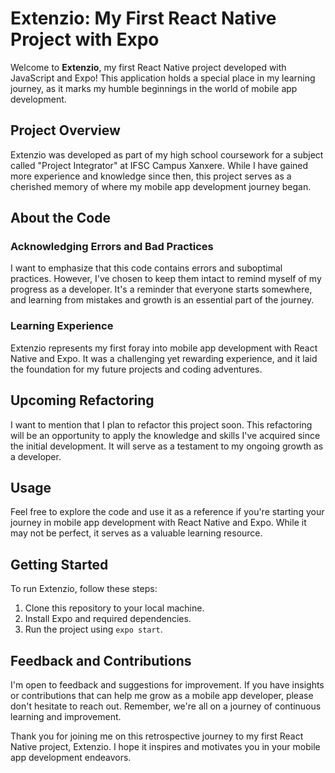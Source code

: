 # Extenzio: My First React Native Project with Expo

Welcome to **Extenzio**, my first React Native project developed with JavaScript and Expo! This application holds a special place in my learning journey, as it marks my humble beginnings in the world of mobile app development.

## Project Overview

Extenzio was developed as part of my high school coursework for a subject called "Project Integrator" at IFSC Campus Xanxere. While I have gained more experience and knowledge since then, this project serves as a cherished memory of where my mobile app development journey began.

## About the Code

### Acknowledging Errors and Bad Practices

I want to emphasize that this code contains errors and suboptimal practices. However, I've chosen to keep them intact to remind myself of my progress as a developer. It's a reminder that everyone starts somewhere, and learning from mistakes and growth is an essential part of the journey.

### Learning Experience

Extenzio represents my first foray into mobile app development with React Native and Expo. It was a challenging yet rewarding experience, and it laid the foundation for my future projects and coding adventures.

## Upcoming Refactoring

I want to mention that I plan to refactor this project soon. This refactoring will be an opportunity to apply the knowledge and skills I've acquired since the initial development. It will serve as a testament to my ongoing growth as a developer.

## Usage

Feel free to explore the code and use it as a reference if you're starting your journey in mobile app development with React Native and Expo. While it may not be perfect, it serves as a valuable learning resource.

## Getting Started

To run Extenzio, follow these steps:

1. Clone this repository to your local machine.
2. Install Expo and required dependencies.
3. Run the project using `expo start`.

## Feedback and Contributions

I'm open to feedback and suggestions for improvement. If you have insights or contributions that can help me grow as a mobile app developer, please don't hesitate to reach out. Remember, we're all on a journey of continuous learning and improvement.

Thank you for joining me on this retrospective journey to my first React Native project, Extenzio. I hope it inspires and motivates you in your mobile app development endeavors.
